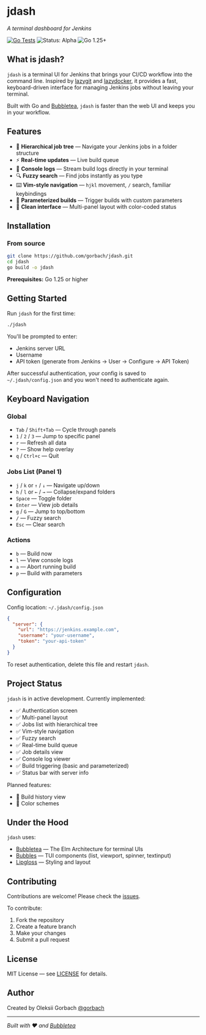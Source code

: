 # jdash

*A terminal dashboard for Jenkins*

[![Go Tests](https://github.com/gorbach/jdash/actions/workflows/build.yml/badge.svg)](https://github.com/gorbach/jdash/actions/workflows/build.yml)
![Status: Alpha](https://img.shields.io/badge/status-alpha-orange)
![Go 1.25+](https://img.shields.io/badge/go-1.21+-blue)

<!-- Demo GIF/screenshot will go here when available -->

## What is jdash?

`jdash` is a terminal UI for Jenkins that brings your CI/CD workflow into the command line. Inspired by [lazygit](https://github.com/jesseduffield/lazygit) and [lazydocker](https://github.com/jesseduffield/lazydocker), it provides a fast, keyboard-driven interface for managing Jenkins jobs without leaving your terminal.

Built with Go and [Bubbletea](https://github.com/charmbracelet/bubbletea), `jdash` is faster than the web UI and keeps you in your workflow.

## Features

- 🌳 **Hierarchical job tree** — Navigate your Jenkins jobs in a folder structure
- ⚡️ **Real-time updates** — Live build queue
- 📜 **Console logs** — Stream build logs directly in your terminal
- 🔍 **Fuzzy search** — Find jobs instantly as you type
- ⌨️ **Vim-style navigation** — `hjkl` movement, `/` search, familiar keybindings
- 🎯 **Parameterized builds** — Trigger builds with custom parameters
- 🎨 **Clean interface** — Multi-panel layout with color-coded status

## Installation

### From source

```bash
git clone https://github.com/gorbach/jdash.git
cd jdash
go build -o jdash
```

**Prerequisites:** Go 1.25 or higher

## Getting Started

Run `jdash` for the first time:

```bash
./jdash
```

You'll be prompted to enter:
- Jenkins server URL
- Username
- API token (generate from Jenkins → User → Configure → API Token)

After successful authentication, your config is saved to `~/.jdash/config.json` and you won't need to authenticate again.

## Keyboard Navigation

### Global
- `Tab` / `Shift+Tab` — Cycle through panels
- `1` / `2` / `3` — Jump to specific panel
- `r` — Refresh all data
- `?` — Show help overlay
- `q` / `Ctrl+c` — Quit

### Jobs List (Panel 1)
- `j` / `k` or `↑` / `↓` — Navigate up/down
- `h` / `l` or `←` / `→` — Collapse/expand folders
- `Space` — Toggle folder
- `Enter` — View job details
- `g` / `G` — Jump to top/bottom
- `/` — Fuzzy search
- `Esc` — Clear search

### Actions
- `b` — Build now
- `l` — View console logs
- `a` — Abort running build
- `p` — Build with parameters

## Configuration

Config location: `~/.jdash/config.json`

```json
{
  "server": {
    "url": "https://jenkins.example.com",
    "username": "your-username",
    "token": "your-api-token"
  }
}
```

To reset authentication, delete this file and restart `jdash`.

## Project Status

`jdash` is in active development. Currently implemented:

- ✅ Authentication screen
- ✅ Multi-panel layout
- ✅ Jobs list with hierarchical tree
- ✅ Vim-style navigation
- ✅ Fuzzy search
- ✅ Real-time build queue
- ✅ Job details view
- ✅ Console log viewer
- ✅ Build triggering (basic and parameterized)
- ✅ Status bar with server info

Planned features:

- 🔄 Build history view
- 🔄 Color schemes

## Under the Hood

`jdash` uses:

- [Bubbletea](https://github.com/charmbracelet/bubbletea) — The Elm Architecture for terminal UIs
- [Bubbles](https://github.com/charmbracelet/bubbles) — TUI components (list, viewport, spinner, textinput)
- [Lipgloss](https://github.com/charmbracelet/lipgloss) — Styling and layout

## Contributing

Contributions are welcome! Please check the [issues](https://github.com/gorbach/jdash/issues).

To contribute:
1. Fork the repository
2. Create a feature branch
3. Make your changes
4. Submit a pull request

## License

MIT License — see [LICENSE](LICENSE) for details.

## Author

Created by Oleksii Gorbach [@gorbach](https://github.com/gorbach)

---

*Built with ❤️ and [Bubbletea](https://github.com/charmbracelet/bubbletea)*
